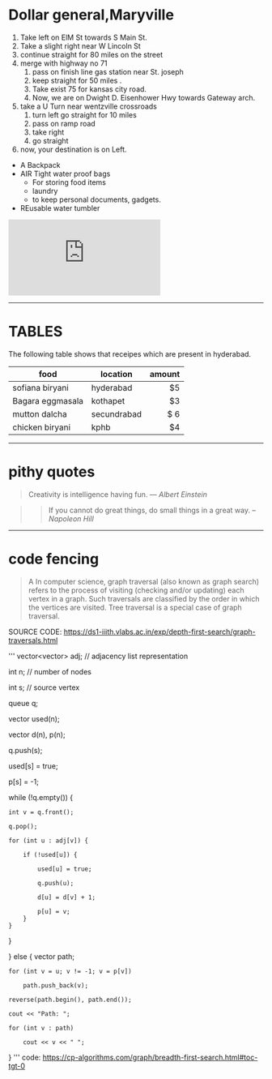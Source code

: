 # Dollar general,Maryville
1.  Take left on ElM St towards S Main St.
2. Take a slight right near W Lincoln St
3. continue straight for 80 miles on the street
4. merge with highway no 71
   1. pass on finish line gas station near St. joseph
   2. keep straight for 50 miles .
   3. Take exist 75 for kansas city road.
   4. Now, we are on Dwight D. Eisenhower Hwy towards Gateway arch.
5. take a U Turn near wentzville crossroads
   1. turn left go straight for 10 miles
   2. pass on ramp road
   3. take right
   4. go straight
5. now, your destination is on Left.
* A Backpack
* AIR Tight water proof bags
   * For storing food items
    * laundry
   * to keep personal documents, gadgets.
* REusable water tumbler


![kink of AboutMe](https://github.com/Satishgundlapally/assignment2-gundlapally/blob/main/AboutMe.md)


------

# TABLES

The following table shows that receipes which are present in hyderabad.

| food            | location      |  amount |
| ---             | ---           | ---:    |
| sofiana biryani | hyderabad     | $5      |
|Bagara eggmasala | kothapet      | $3      |
|mutton dalcha    | secundrabad   | $ 6     |
| chicken biryani | kphb          | $4      |



----

# pithy quotes

 > Creativity is intelligence having fun. —  *Albert Einstein*

 >> If you cannot do great things, do small things in a great way. – *Napoleon Hill*

 ----


 
 # code fencing

>  A In computer science, graph traversal (also known as graph search) refers to the process of visiting (checking and/or updating) each vertex in a graph. Such traversals are classified by the order in which the vertices are visited. Tree traversal is a special case of graph traversal.


SOURCE CODE: https://ds1-iiith.vlabs.ac.in/exp/depth-first-search/graph-traversals.html

'''
 vector<vector<int>> adj;  // adjacency list representation

int n; // number of nodes

int s; // source vertex

queue<int> q;

vector<bool> used(n);

vector<int> d(n), p(n);

q.push(s);

used[s] = true;

p[s] = -1;

while (!q.empty()) {

    int v = q.front();

    q.pop();

    for (int u : adj[v]) {

        if (!used[u]) {

            used[u] = true;

            q.push(u);

            d[u] = d[v] + 1;

            p[u] = v;
        }
    }    
}

} else {
    vector<int> path;

    for (int v = u; v != -1; v = p[v])

        path.push_back(v);

    reverse(path.begin(), path.end());

    cout << "Path: ";

    for (int v : path)
    
        cout << v << " ";
}
'''
code: https://cp-algorithms.com/graph/breadth-first-search.html#toc-tgt-0    